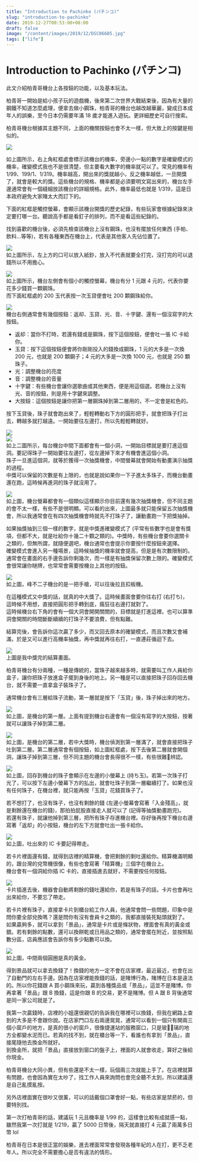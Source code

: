 ```yaml
---
title: "Introduction to Pachinko (パチンコ)"
slug: "introduction-to-pachinko"
date: 2019-12-27T00:53:00+08:00
draft: false
image: "/content/images/2019/12/DSC06605.jpg"
tags: ["life"]
---
```


# Introduction to Pachinko (パチンコ)

此文介紹柏青哥機台上各按鈕的功能，以及基本玩法。  

柏青哥一開始是給小孩子玩的遊戲機，後來第二次世界大戰結束後，因為有大量的鋼鐵不知道怎麼處理，便拿去做小鋼珠，柏青哥的機台也越改越華麗，變成日本成年人的誤樂，至今日本仍需要年滿 18 歲才能進入遊玩。更詳細歷史可自行搜索。  

柏青哥機台根據其主題不同，上面的機關按鈕也會不太一樣，但大致上的按鍵是相似的。  

![](/content/images/2019/12/probability.jpg)  

如上圖所示，右上角紅框處會標示該機台的機率，旁邊小一點的數字是確變模式的機率，確變模式我也不是很清楚，但主要看大數字的機率就可以了。常見的機率有 1/99、199/1、1/319。機率越高，開出來的獎就越小，反之機率越低，一旦開獎了，就會是較大的獎。這些機台的規格、機率都是必須要明文寫出來的，機台左手邊通常會有一個縫細放該機台的詳細規格。此外，機率最低也就是 1/319，這是日本政府避免大家賭太大而訂下的。  

下面的紅框是觸控螢幕，會顯示該機台開獎的歷史紀錄，有些玩家會根據紀錄來決定要打哪一台。聽說高手都是看釘子的排列，而不是看這些紀錄的。  

找到喜歡的機台後，必須先檢查該機台上沒有鋼珠，也沒有擺放任何東西 (手帕、飲料…等等)，若有各種東西在機台上，代表是其他客人先佔位置了。

![](/content/images/2019/12/insert-bill.jpg.jpg)  
如上圖所示，左上方的口可以放入紙鈔，放入不代表就要全打完，沒打完的可以退錢所以不用擔心。  

![](/content/images/2019/12/remain-money.jpg)  
如上圖所示，機台左側會有個小的觸控螢幕，機台有分 1 元跟 4 元的，代表你要花多少錢買一顆鋼珠。  
而下面紅框處的 200 玉代表按一次玉貸便會吐 200 顆鋼珠給你。

![](/content/images/2019/12/button.jpg)  
機台右側通常會有幾個按鈕：返却、玉貸、光、音、十字鍵、還有一個沒寫字的大按鈕。  

- 返却：當你不打時，若還有錢或是鋼珠，按下這個按鈕，便會吐一張 IC 卡給你。
- 玉貸：按下這個按鈕便會將你剛剛投入的錢換成鋼珠，1 元的大多是一次換 200 元，也就是 200 顆鋼子；4 元的大多是一次換 1000 元，也就是 250 顆珠子。
- 光：調整機台的亮度
- 音：調整機台的音量
- 十字鍵：有些機台會讓你選歌曲或其他東西，便是用這個選。若機台上沒有光、音的按鈕，則是用十字鍵來調整。
- 大按鈕：這個按鈕是讓你把第一層鋼珠掉到第二層用的，不一定會是紅色的。

按下玉貸後，珠子就會跑出來了，輕輕轉動右下方的圓形把手，就會把珠子打出去，轉越多就打越遠。一開始要往左邊打，所以先輕輕轉就好。  

![](/content/images/2019/12/target.jpg)  
![](/content/images/2019/12/target-2.jpg)  
如上二圖所示，每台機台中間下面都會有一個小洞，一開始目標就是要打進這個洞。要記得珠子一開始要往左邊打，從左邊掉下來才有機會進這個小洞。  
珠子一旦進這個洞，就等於獲得一次抽獎機會，中間螢幕就會開始有動畫演示抽獎的過程。  
中獎可以保留的次數是有上限的，也就是說如果你一下子進太多珠子，而機台動畫還在跑，這時候再進洞的珠子就沒用了。  

![](/content/images/2019/12/remain-shot.jpg)  
如上圖，機台螢幕都會有一個類似這樣顯示你目前還有幾次抽獎機會，但不同主題的會不太一樣，有些不是很明顯。可以看的出來，上圖最多就只能保留五次抽獎機會，所以我通常會在有四次抽獎機會時就先不打珠子了，讓動畫跑一下把獎抽掉。  

如果抽獎抽到三個一樣的數字，就是中獎進確變模式了 (平常有些數字也是會有獎項，但都不大，就是吐給你十幾二十顆之類的)。中獎時，有些機台會要你選關卡之類的，但無所謂，就隨便選吧，機台通常也會提示你要按什麼按鈕來選擇。  
確變模式會進入另一種場景，這時候抽獎的機率就會提高，但是是有次數限制的。通常會在畫面的右手邊告訴你剩幾次，而一樣是有抽獎保留次數上限的。確變模式會很常讓你瞇牌，也常常會需要按機台上其他的按鈕。  

![](/content/images/2019/12/different-type.jpg)  
如上圖，峰不二子機台的是一把手槍，可以往後拉且扣板機。  

在這種模式又中獎的話，就真的中大獎了。這時候畫面會要你往右打 (右打ち)，這時候不用想，直接把圓形把手轉到底，瘋狂往右邊打就對了。  
這時候機台右下角的會有一個大洞會開開關關的，目標就是打進這裡。也可以算準洞會開關的時間斷斷續續的打珠子不要浪費，但有點難。  

結算完後，會告訴你這次贏了多少，而又回去原本的確變模式，而且次數又會補滿，於是又可以進行高機率抽獎，再中獎就再往右打，一直連莊循迴下去。  

![](/content/images/2019/12/max-bonus.jpg)  
上圖是我中獎完的結算畫面。  

柏青哥機台有分兩種，一種是傳統的，當珠子越來越多時，就需要叫工作人員給你盒子，讓你把珠子放進盒子擺到身後的地上。另一種是可以直接把珠子回存回去機台，就不需要一直拿盒子裝珠子了。  

通常機台會有三層給珠子流動，第一層就是按下「玉貸」後，珠子掉出來的地方。

![](/content/images/2019/12/first-layer.jpg)  
如上圖，是機台的第一層。上面有提到機台右邊會有一個沒有寫字的大按鈕，按著就可以讓珠子掉到第二層。  

![](/content/images/2019/12/second-layter.jpg)  
如上圖，是機台的第二層，若中大獎時，機台偵測到第一層滿了，就會直接把珠子吐到第二層。第二層通常會有個按鈕，如上圖紅框處，按下去後第二層就會開個洞，讓珠子掉到第三層，但不同主題的機台會長得很不一樣，有些很難辨認。  

![](/content/images/2019/12/remain-ball.jpg)  
如上圖，回存到機台的珠子會顯示在左邊的小螢幕上 (持ち玉)。若第一次珠子打光了，可以按下左邊小螢幕下方的払出，就會吐珠子到第一層繼續打了。如果也沒有任何珠子，在機台裡，就只能再按「玉貸」花錢買珠子了。  

若不想打了，也沒有珠子，也沒有剩餘的錢 (左邊小螢幕會寫著「入金殘高」，就是剩餘還在機台的錢)，那拍拍屁股直接走人就可以了 (記得等抽獎動畫跑完)。  
若還有珠子，就讓他掉到第三層，把所有珠子存進機台裡。存好後再按下機台右邊寫著「返却」的小按鈕，機台的左下方就會吐出一張卡給你。  

![](/content/images/2019/12/card.jpg)  
如上圖，吐出來的 IC 卡要記得帶走。  

若卡片裡面還有錢，就得到店裡的精算機，會把剩餘的剩吐還給你。精算機滿明顯的，跟台灣的兌幣機很像，有些也會寫著「精算機」三個字在機台上。  
機台會有一個洞給你插 IC 卡的，直接插進去就好，不需要按任何按鈕。  

![](/content/images/2019/12/money-from-card.jpg)  
卡片插進去後，機器會自動將剩餘的錢吐還給你，若是有珠子的話，卡片也會再吐出來給你，不要忘了帶走。  

若卡片裡有珠子，直接拿卡片到櫃台給工作人員，他通常會問一些問題，印象中是問你要全部兌換嗎？還是問你有沒有會員卡之類的，我都直接裝死點頭就對了。  
如果贏夠多，就可以拿到「景品」，通常是卡片或是條狀物，裡面會有真的黃金或銀。若有剩餘的點數，還可以換餅乾或日用品之類的，通常會擺在附近，並按照點數分區，店員應該會告訴你有多少點數可以換。  

![](/content/images/2019/12/keihin.jpg)  
如上圖，中間兩個圓圈是真的黃金。

得到景品就可以拿去換錢了！換錢的地方一定不會在店家裡，最近最近，也會在出了自動門的左右手邊。因為在店家裡能換錢的話，是賭博行為，賭博在日本是違法的。所以你花錢跟 A 買小鋼珠來玩，贏到各種獎品或「景品」，這並不是賭博。你再拿著「景品」跟 B 換錢，這是你跟 B 的交易，更不是賭博。但 A 跟 B 背後通常是同一家公司就是了。  

我第一次贏錢時，店裡的小姐還很親切的告訴我在哪裡可以換錢，但我在網路上查到的大多是不會跟你說。在店家門口左右兩邊晃晃，通常可以看到一個只有開兩三個小窗戶的地方，是真的很小的窗戶，很像捷運站的服務窗口，只是玻璃的地方全都變水泥而已。若真的找不到，就在櫃台等一下，看誰也有拿到「景品」，直接尾隨他去換金所就好。  
到換金所，就把「景品」直接放到窗口的盤子上，裡面的人就會收走，算好之後給你現金。  

柏青哥機台大同小異，但有些還是不太一樣，玩個兩三次就能上手了。在店裡就算有問題，也會因為實在太吵了，找工作人員來詢問也會完全聽不太到，所以建議還是自己亂摸亂按。  

另外店裡面實在很吵又很薰，可以的話戴個口罩會好一點，有些店家是禁菸的，但要特別找。  

第一次打柏青哥的話，建議玩 1 元且機率是 1/99 的，這樣會比較有成就感一點，雖然我第一次打就是 1/219，贏了 5000 日幣後，隔天就直接打 4 元贏了兩萬多日幣 lol  

柏青哥在日本是很正當的娛樂，進去裡面常常會發現各種年紀的人在打，更不乏老年人。所以完全不需要擔心是否有違法的情形。